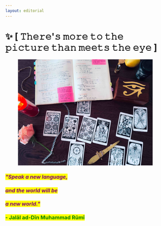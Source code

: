 ```yaml
---
layout: editorial
---
```


# ✨ \[ 𝚃𝚑𝚎𝚛𝚎'𝚜 𝚖𝚘𝚛𝚎 𝚝𝚘 𝚝𝚑𝚎 𝚙𝚒𝚌𝚝𝚞𝚛𝚎 𝚝𝚑𝚊𝚗 𝚖𝚎𝚎𝚝𝚜 𝚝𝚑𝚎 𝚎𝚢𝚎 ]

<figure><img src="../.gitbook/assets/FFFF.jpeg" alt=""><figcaption></figcaption></figure>

### _<mark style="color:purple;">"Speak a new language,</mark>_

### &#x20;                         _<mark style="color:purple;">and the world will be</mark>_&#x20;

### &#x20;                                                    _<mark style="color:purple;">a new world."</mark>_&#x20;

### &#x20;                                                                                      <mark style="color:green;">- Jalāl ad-Dīn Muhammad Rūmī</mark>

